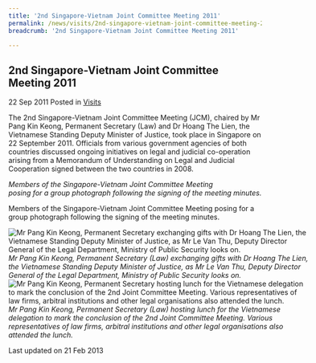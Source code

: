 ```yaml
---
title: '2nd Singapore-Vietnam Joint Committee Meeting 2011'
permalink: /news/visits/2nd-singapore-vietnam-joint-committee-meeting-2011/
breadcrumb: '2nd Singapore-Vietnam Joint Committee Meeting 2011'

---
```



<style>
.image {width: 600px;}
.image img {max-width: 100%;}
</style>

2nd Singapore-Vietnam Joint Committee Meeting 2011
---

22 Sep 2011 Posted in [Visits](/news/visits/)

The 2nd Singapore-Vietnam Joint Committee Meeting (JCM), chaired by Mr Pang Kin Keong, Permanent Secretary (Law) and Dr Hoang The Lien, the Vietnamese Standing Deputy Minister of Justice, took place in Singapore on 22 September 2011. Officials from various government agencies of both countries discussed ongoing initiatives on legal and judicial co-operation arising from a Memorandum of Understanding on Legal and Judicial Cooperation signed between the two countries in 2008.

*Members of the Singapore-Vietnam Joint Committee Meeting*<br>
*posing for a group photograph following the signing of the meeting minutes.*

Members of the Singapore-Vietnam Joint Committee Meeting posing for a group photograph following the signing of the meeting minutes.

<div class="image">
  <img src="/images/1p9221394v2.jpg/" alt="Mr Pang Kin Keong, Permanent Secretary  exchanging gifts with Dr Hoang The Lien, the Vietnamese Standing Deputy Minister of Justice, as Mr Le Van Thu, Deputy Director General of the Legal Department, Ministry of Public Security looks on." title="Mr Pang Kin Keong, Permanent Secretary exchanging gifts with Dr Hoang The Lien, the Vietnamese Standing Deputy Minister of Justice, as Mr Le Van Thu, Deputy Director General of the Legal Department, Ministry of Public Security looks on.">
  <i>Mr Pang Kin Keong, Permanent Secretary (Law) exchanging gifts with
Dr Hoang The Lien, the Vietnamese Standing Deputy Minister of Justice, as
Mr Le Van Thu, Deputy Director General of the Legal Department,
Ministry of Public Security looks on.</i>
</div>

<div class="image">
  <img src="/images/IMG_0389.jpg/" alt="Mr Pang Kin Keong, Permanent Secretary  hosting lunch for the Vietnamese delegation to mark the conclusion of the 2nd Joint Committee Meeting. Various representatives of law firms, arbitral institutions and other legal organisations also attended the lunch." title="Mr Pang Kin Keong, Permanent Secretary  hosting lunch for the Vietnamese delegation to mark the conclusion of the 2nd Joint Committee Meeting. Various representatives of law firms, arbitral institutions and other legal organisations also attended the lunch.">
  <i>Mr Pang Kin Keong, Permanent Secretary (Law) hosting lunch for the
Vietnamese delegation to mark the conclusion of the 2nd Joint Committee Meeting.
Various representatives of law firms, arbitral institutions and 
other legal organisations  also attended the lunch.</i>
</div>

<p class="right-side-updated">Last updated on 21 Feb 2013</p>
